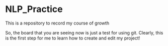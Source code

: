 # NLP_Practice
This is a repository to record my course of growth

So, the board that you are seeing now is just a test for using git. 
Clearly, this is the first step for me to learn how to create and edit my project!
